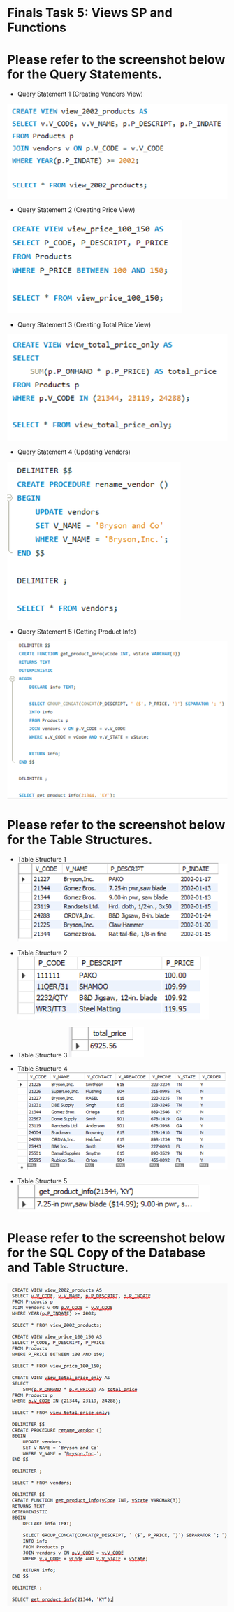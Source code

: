 # Finals Task 5: Views SP and Functions
# Please refer to the screenshot below for the Query Statements.

- Query Statement 1 (Creating Vendors View)
  
![Sample Output](images/uno.png)

- Query Statement 2 (Creating Price View)
  
![Sample Output](images/dos.png)

- Query Statement 3 (Creating Total Price View)
  
![Sample Output](images/tres.png)

- Query Statement 4 (Updating Vendors)
  
![Sample Output](images/kwatro.png)

- Query Statement 5 (Getting Product Info)
  
![Sample Output](images/singko.png)

# Please refer to the screenshot below for the Table Structures.

- Table Structure 1
![Sample Output](images/tableuno.png)

- Table Structure 2
![Sample Output](images/tabledos.png)

- Table Structure 3
![Sample Output](images/tabletres.png)

- Table Structure 4
![Sample Output](images/tablekwatro.png)

- Table Structure 5
![Sample Output](images/tablesingko.png)

# Please refer to the screenshot below for the SQL Copy of the Database and Table Structure.
  
![Sample Output](images/kowd.png)

